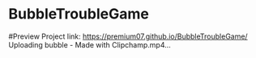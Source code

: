 # BubbleTroubleGame
#Preview Project
link: https://premium07.github.io/BubbleTroubleGame/
Uploading bubble - Made with Clipchamp.mp4…

